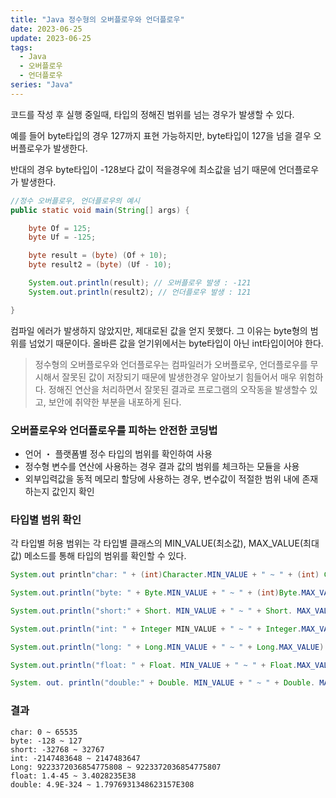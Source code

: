 ```yaml
---
title: "Java 정수형의 오버플로우와 언더플로우"
date: 2023-06-25
update: 2023-06-25
tags:
  - Java
  - 오버플로우
  - 언더플로우
series: "Java"
---
```


코드를 작성 후 실행 중일때, 타입의 정해진 범위를 넘는 경우가 발생할 수 있다.

예를 들어 byte타입의 경우 127까지 표현 가능하지만, byte타입이 127을 넘을 결우 오버플로우가 발생한다.

반대의 경우 byte타입이 -128보다 값이 적을경우에 최소값을 넘기 때문에 언더플로우가 발생한다.

```java
//정수 오버플로우, 언더플로우의 예시
public static void main(String[] args) {

    byte Of = 125;
    byte Uf = -125;

    byte result = (byte) (Of + 10);
    byte result2 = (byte) (Uf - 10);

    System.out.println(result); // 오버플로우 발생 : -121
    System.out.println(result2); // 언더플로우 발생 : 121

}
```

컴파일 에러가 발생하지 않았지만, 제대로된 값을 얻지 못했다. 그 이유는 byte형의 범위를 넘었기 때문이다. 올바른 값을 얻기위에서는 byte타입이 아닌 int타입이어야 한다.

> 정수형의 오버플로우와 언더플로우는 컴파일러가 오버플로우, 언더플로우를 무시해서  잘못된 값이 저장되기 때문에 발생한경우 알아보기 힘들어서 매우 위험하다. 정해진 연산을 처리하면서 잘못된 결과로 프로그램의 오작동을 발생할수 있고, 보안에 취약한 부분을 내포하게 된다.

### 오버플로우와 언더플로우를 피하는 안전한 코딩법

- 언어 ・ 플랫폼별 정수 타입의 범위를 확인하여 사용
- 정수형 변수를 연산에 사용하는 경우 결과 값의 범위를 체크하는 모듈을 사용
- 외부입력값을 동적 메모리 할당에 사용하는 경우, 변수값이 적절한 범위 내에 존재하는지 값인지 확인

### 타입별 범위 확인
각 타입별 허용 범위는 각 타입별 클래스의 MIN_VALUE(최소값), MAX_VALUE(최대값) 메소드를 통해 타입의 범위를 확인할 수 있다.
```java
System.out println"char: " + (int)Character.MIN_VALUE + " ~ " + (int) Character. MAX_VALUE) ;

System.out.println("byte: " + Byte.MIN_VALUE + " ~ " + (int)Byte.MAX_VALUE) ;

System.out.println("short:" + Short. MIN_VALUE + " ~ " + Short. MAX_VALUE) ;

System.out.println("int: " + Integer MIN_VALUE + " ~ " + Integer.MAX_VALUE) ;

System.out.println("long: " + Long.MIN_VALUE + " ~ " + Long.MAX_VALUE) ;

System.out.println("float: " + Float. MIN_VALUE + " ~ " + Float.MAX_VALUE) ;

System. out. println("double:" + Double. MIN_VALUE + " ~ " + Double. MAX_VALUE) ;
```

### 결과
```
char: 0 ~ 65535
byte: -128 ~ 127
short: -32768 ~ 32767
int: -2147483648 ~ 2147483647
Long: 9223372036854775808 ~ 9223372036854775807
float: 1.4-45 ~ 3.4028235E38
double: 4.9E-324 ~ 1.7976931348623157E308
```
